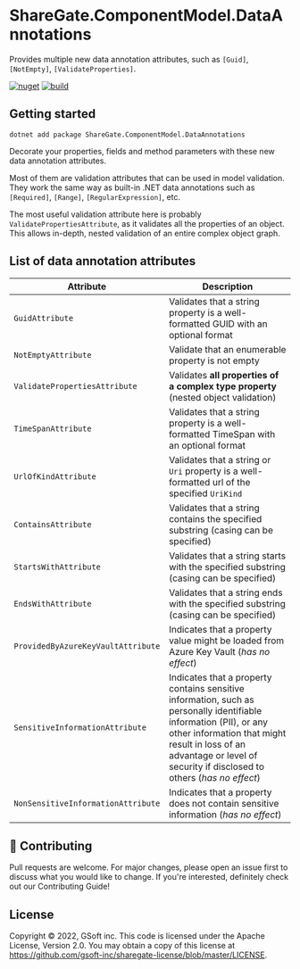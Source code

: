 # ShareGate.ComponentModel.DataAnnotations

Provides multiple new data annotation attributes, such as `[Guid]`, `[NotEmpty]`, `[ValidateProperties]`.

[![nuget](https://img.shields.io/nuget/v/ShareGate.ComponentModel.DataAnnotations.svg?logo=nuget)](https://www.nuget.org/packages/ShareGate.ComponentModel.DataAnnotations/)
[![build](https://img.shields.io/github/workflow/status/gsoft-inc/sg-componentmodel-dataannotations/CI%20build?logo=github)](https://github.com/gsoft-inc/sg-componentmodel-dataannotations/actions/workflows/ci.yml)


## Getting started

```
dotnet add package ShareGate.ComponentModel.DataAnnotations
```

Decorate your properties, fields and method parameters with these new data annotation attributes.

Most of them are validation attributes that can be used in model validation. They work the same way as built-in .NET data annotations such as `[Required]`, `[Range]`, `[RegularExpression]`, etc.

The most useful validation attribute here is probably `ValidatePropertiesAttribute`, as it validates all the properties of an object. This allows in-depth, nested validation of an entire complex object graph.

## List of data annotation attributes

| Attribute | Description |
| ------------- | ------------- |
| `GuidAttribute` | Validates that a string property is a well-formatted GUID with an optional format |
| `NotEmptyAttribute` | Validate that an enumerable property is not empty |
| `ValidatePropertiesAttribute` | Validates **all properties of a complex type property** (nested object validation) |
| `TimeSpanAttribute` | Validates that a string property is a well-formatted TimeSpan with an optional format |
| `UrlOfKindAttribute` | Validates that a string or `Uri` property is a well-formatted url of the specified `UriKind` |
| `ContainsAttribute` | Validates that a string contains the specified substring (casing can be specified) |
| `StartsWithAttribute` | Validates that a string starts with the specified substring (casing can be specified) |
| `EndsWithAttribute` | Validates that a string ends with the specified substring (casing can be specified) |
| `ProvidedByAzureKeyVaultAttribute` | Indicates that a property value might be loaded from Azure Key Vault (_has no effect_) |
| `SensitiveInformationAttribute` | Indicates that a property contains sensitive information, such as personally identifiable information (PII), or any other information that might result in loss of an advantage or level of security if disclosed to others (_has no effect_) |
| `NonSensitiveInformationAttribute` | Indicates that a property does not contain sensitive information (_has no effect_) |

## 🤝 Contributing

Pull requests are welcome. For major changes, please open an issue first to discuss what you would like to change. If you're interested, definitely check out our Contributing Guide!


## License

Copyright © 2022, GSoft inc. This code is licensed under the Apache License, Version 2.0. You may obtain a copy of this license at https://github.com/gsoft-inc/sharegate-license/blob/master/LICENSE.
